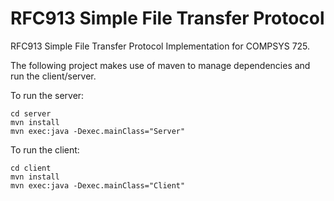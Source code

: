 # RFC913 Simple File Transfer Protocol
RFC913 Simple File Transfer Protocol Implementation for COMPSYS 725.

The following project makes use of maven to manage dependencies and run the
client/server.

To run the server:
```
cd server
mvn install
mvn exec:java -Dexec.mainClass="Server"
```

To run the client:

```
cd client
mvn install
mvn exec:java -Dexec.mainClass="Client"
```